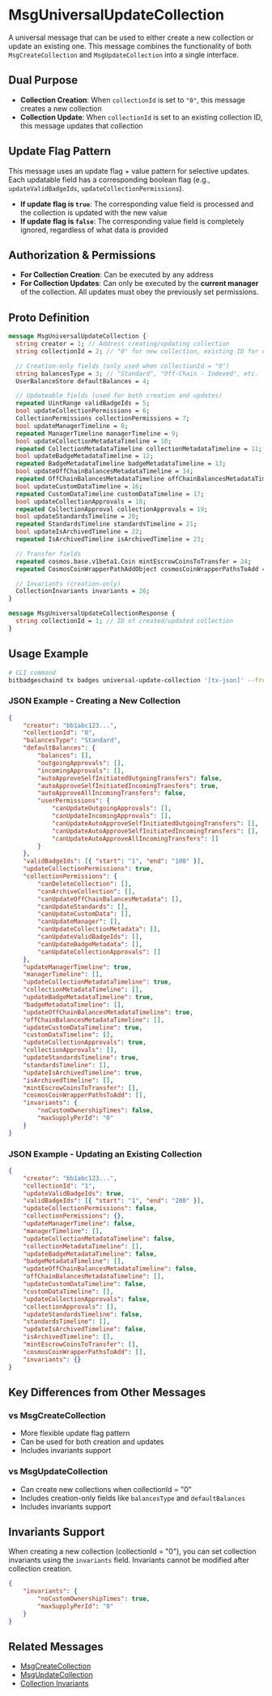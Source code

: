 # MsgUniversalUpdateCollection

A universal message that can be used to either create a new collection or update an existing one. This message combines the functionality of both `MsgCreateCollection` and `MsgUpdateCollection` into a single interface.

## Dual Purpose

-   **Collection Creation**: When `collectionId` is set to `"0"`, this message creates a new collection
-   **Collection Update**: When `collectionId` is set to an existing collection ID, this message updates that collection

## Update Flag Pattern

This message uses an update flag + value pattern for selective updates. Each updatable field has a corresponding boolean flag (e.g., `updateValidBadgeIds`, `updateCollectionPermissions`).

-   **If update flag is `true`**: The corresponding value field is processed and the collection is updated with the new value
-   **If update flag is `false`**: The corresponding value field is completely ignored, regardless of what data is provided

## Authorization & Permissions

-   **For Collection Creation**: Can be executed by any address
-   **For Collection Updates**: Can only be executed by the **current manager** of the collection. All updates must obey the previously set permissions.

## Proto Definition

```protobuf
message MsgUniversalUpdateCollection {
  string creator = 1; // Address creating/updating collection
  string collectionId = 2; // "0" for new collection, existing ID for updates

  // Creation-only fields (only used when collectionId = "0")
  string balancesType = 3; // "Standard", "Off-Chain - Indexed", etc.
  UserBalanceStore defaultBalances = 4;

  // Updateable fields (used for both creation and updates)
  repeated UintRange validBadgeIds = 5;
  bool updateCollectionPermissions = 6;
  CollectionPermissions collectionPermissions = 7;
  bool updateManagerTimeline = 8;
  repeated ManagerTimeline managerTimeline = 9;
  bool updateCollectionMetadataTimeline = 10;
  repeated CollectionMetadataTimeline collectionMetadataTimeline = 11;
  bool updateBadgeMetadataTimeline = 12;
  repeated BadgeMetadataTimeline badgeMetadataTimeline = 13;
  bool updateOffChainBalancesMetadataTimeline = 14;
  repeated OffChainBalancesMetadataTimeline offChainBalancesMetadataTimeline = 15;
  bool updateCustomDataTimeline = 16;
  repeated CustomDataTimeline customDataTimeline = 17;
  bool updateCollectionApprovals = 18;
  repeated CollectionApproval collectionApprovals = 19;
  bool updateStandardsTimeline = 20;
  repeated StandardsTimeline standardsTimeline = 21;
  bool updateIsArchivedTimeline = 22;
  repeated IsArchivedTimeline isArchivedTimeline = 23;

  // Transfer fields
  repeated cosmos.base.v1beta1.Coin mintEscrowCoinsToTransfer = 24;
  repeated CosmosCoinWrapperPathAddObject cosmosCoinWrapperPathsToAdd = 25;

  // Invariants (creation-only)
  CollectionInvariants invariants = 26;
}

message MsgUniversalUpdateCollectionResponse {
  string collectionId = 1; // ID of created/updated collection
}
```

## Usage Example

```bash
# CLI command
bitbadgeschaind tx badges universal-update-collection '[tx-json]' --from creator-key
```

### JSON Example - Creating a New Collection

```json
{
    "creator": "bb1abc123...",
    "collectionId": "0",
    "balancesType": "Standard",
    "defaultBalances": {
        "balances": [],
        "outgoingApprovals": [],
        "incomingApprovals": [],
        "autoApproveSelfInitiatedOutgoingTransfers": false,
        "autoApproveSelfInitiatedIncomingTransfers": true,
        "autoApproveAllIncomingTransfers": false,
        "userPermissions": {
            "canUpdateOutgoingApprovals": [],
            "canUpdateIncomingApprovals": [],
            "canUpdateAutoApproveSelfInitiatedOutgoingTransfers": [],
            "canUpdateAutoApproveSelfInitiatedIncomingTransfers": [],
            "canUpdateAutoApproveAllIncomingTransfers": []
        }
    },
    "validBadgeIds": [{ "start": "1", "end": "100" }],
    "updateCollectionPermissions": true,
    "collectionPermissions": {
        "canDeleteCollection": [],
        "canArchiveCollection": [],
        "canUpdateOffChainBalancesMetadata": [],
        "canUpdateStandards": [],
        "canUpdateCustomData": [],
        "canUpdateManager": [],
        "canUpdateCollectionMetadata": [],
        "canUpdateValidBadgeIds": [],
        "canUpdateBadgeMetadata": [],
        "canUpdateCollectionApprovals": []
    },
    "updateManagerTimeline": true,
    "managerTimeline": [],
    "updateCollectionMetadataTimeline": true,
    "collectionMetadataTimeline": [],
    "updateBadgeMetadataTimeline": true,
    "badgeMetadataTimeline": [],
    "updateOffChainBalancesMetadataTimeline": true,
    "offChainBalancesMetadataTimeline": [],
    "updateCustomDataTimeline": true,
    "customDataTimeline": [],
    "updateCollectionApprovals": true,
    "collectionApprovals": [],
    "updateStandardsTimeline": true,
    "standardsTimeline": [],
    "updateIsArchivedTimeline": true,
    "isArchivedTimeline": [],
    "mintEscrowCoinsToTransfer": [],
    "cosmosCoinWrapperPathsToAdd": [],
    "invariants": {
        "noCustomOwnershipTimes": false,
        "maxSupplyPerId": "0"
    }
}
```

### JSON Example - Updating an Existing Collection

```json
{
    "creator": "bb1abc123...",
    "collectionId": "1",
    "updateValidBadgeIds": true,
    "validBadgeIds": [{ "start": "1", "end": "200" }],
    "updateCollectionPermissions": false,
    "collectionPermissions": {},
    "updateManagerTimeline": false,
    "managerTimeline": [],
    "updateCollectionMetadataTimeline": false,
    "collectionMetadataTimeline": [],
    "updateBadgeMetadataTimeline": false,
    "badgeMetadataTimeline": [],
    "updateOffChainBalancesMetadataTimeline": false,
    "offChainBalancesMetadataTimeline": [],
    "updateCustomDataTimeline": false,
    "customDataTimeline": [],
    "updateCollectionApprovals": false,
    "collectionApprovals": [],
    "updateStandardsTimeline": false,
    "standardsTimeline": [],
    "updateIsArchivedTimeline": false,
    "isArchivedTimeline": [],
    "mintEscrowCoinsToTransfer": [],
    "cosmosCoinWrapperPathsToAdd": [],
    "invariants": {}
}
```

## Key Differences from Other Messages

### vs MsgCreateCollection

-   More flexible update flag pattern
-   Can be used for both creation and updates
-   Includes invariants support

### vs MsgUpdateCollection

-   Can create new collections when collectionId = "0"
-   Includes creation-only fields like `balancesType` and `defaultBalances`
-   Includes invariants support

## Invariants Support

When creating a new collection (collectionId = "0"), you can set collection invariants using the `invariants` field. Invariants cannot be modified after collection creation.

```json
{
    "invariants": {
        "noCustomOwnershipTimes": true,
        "maxSupplyPerId": "0"
    }
}
```

## Related Messages

-   [MsgCreateCollection](./msg-create-collection.md)
-   [MsgUpdateCollection](./msg-update-collection.md)
-   [Collection Invariants](../concepts/collection-invariants.md)

